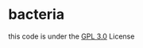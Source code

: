 # bacteria
 
this code is under the [GPL 3.0](https://www.gnu.org/licenses/gpl-3.0.en.html) License
